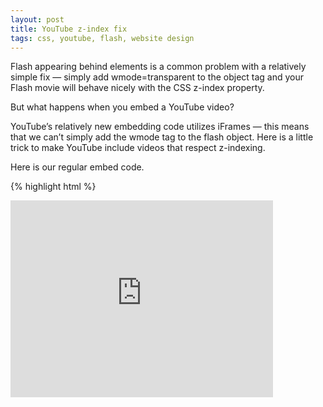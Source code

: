 ```yaml
---
layout: post
title: YouTube z-index fix
tags: css, youtube, flash, website design
---
```


Flash appearing behind elements is a common problem with a relatively simple fix — simply add wmode=transparent to the object tag and your Flash movie will behave nicely with the CSS z-index property.

But what happens when you embed a YouTube video?

YouTube’s relatively new embedding code utilizes iFrames — this means that we can’t simply add the wmode tag to the flash object. Here is a little trick to make YouTube include videos that respect z-indexing.

Here is our regular embed code.

{% highlight html %}
<iframe width="420" height="315" src="http://www.youtube.com/embed/C4I84Gy-cPI" frameborder="0" allowfullscreen>
{% endhighlight %}

We can simply add `?wmode=transparent` to the end of YouTube URL. This will tell YouTube to include the video with the wmode set. So you new embed code will look like this;

{% highlight html %}
<iframe width="420" height="315" src="http://www.youtube.com/embed/C4I84Gy-cPI?wmode=transparent" frameborder="0" allowfullscreen>
{% endhighlight %}
